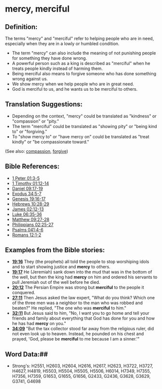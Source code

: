 # mercy, merciful #

## Definition: ##

The terms "mercy" and "merciful" refer to helping people who are in need, especially when they are in a lowly or humbled condition.

* The term "mercy" can also include the meaning of not punishing people for something they have done wrong.
* A powerful person such as a king is described as "merciful" when he treats people kindly instead of harming them.
* Being merciful also means to forgive someone who has done something wrong against us.
* We show mercy when we help people who are in great need.
* God is merciful to us, and he wants us to be merciful to others.

## Translation Suggestions: ##

* Depending on the context, "mercy" could be translated as "kindness" or "compassion" or "pity."
* The term "merciful" could be translated as "showing pity" or "being kind to" or "forgiving."
* To "show mercy to" or "have mercy on" could be translated as "treat kindly" or "be compassionate toward."

(See also: [compassion](../kt/compassion.md), [forgive](../kt/forgive.md))

## Bible References: ##

* [1 Peter 01:3-5](rc://en/tn/help/1pe/01/03)
* [1 Timothy 01:12-14](rc://en/tn/help/1ti/01/12)
* [Daniel 09:17-19](rc://en/tn/help/dan/09/17)
* [Exodus 34:5-7](rc://en/tn/help/exo/34/05)
* [Genesis 19:16-17](rc://en/tn/help/gen/19/16)
* [Hebrews 10:28-29](rc://en/tn/help/heb/10/28)
* [James 02:12-13](rc://en/tn/help/jas/02/12)
* [Luke 06:35-36](rc://en/tn/help/luk/06/35)
* [Matthew 09:27-28](rc://en/tn/help/mat/09/27)
* [Philippians 02:25-27](rc://en/tn/help/php/02/25)
* [Psalms 041:4-6](rc://en/tn/help/psa/041/004)
* [Romans 12:1-2](rc://en/tn/help/rom/12/01)

## Examples from the Bible stories: ##

* __[19:16](rc://en/tn/help/obs/19/16)__ They (the prophets) all told the people to stop worshiping idols and to start showing justice and __mercy__  to others.
* __[19:17](rc://en/tn/help/obs/19/17)__ He (Jeremiah) sank down into the mud that was in the bottom of the well, but then the king had __mercy__  on him and ordered his servants to pull Jeremiah out of the well before he died.
* __[20:12](rc://en/tn/help/obs/20/12)__ The Persian Empire was strong but __merciful__  to the people it conquered.
* __[27:11](rc://en/tn/help/obs/27/11)__ Then Jesus asked the law expert, "What do you think? Which one of the three men was a neighbor to the man who was robbed and beaten?" He replied, "The one who was __merciful__  to him."
* __[32:11](rc://en/tn/help/obs/32/11)__ But Jesus said to him, "No, I want you to go home and tell your friends and family about everything that God has done for you and how he has had __mercy__  on you."
* __[34:09](rc://en/tn/help/obs/34/09)__ "But the tax collector stood far away from the religious ruler, did not even look up to heaven. Instead, he pounded on his chest and prayed, 'God, please be __merciful__  to me because I am a sinner.'"

## Word Data:##

* Strong's: H2551, H2603, H2604, H2616, H2617, H2623, H3722, H3727, H4627, H4819, H5503, H5504, H5505, H5506, H6014, H7349, H7355, H7356, H7359, G1653, G1655, G1656, G2433, G2436, G3628, G3629, G3741, G4698


